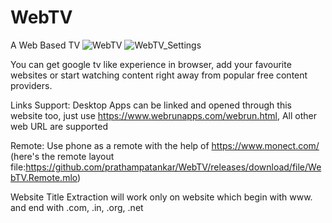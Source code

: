 # WebTV
A Web Based TV
![WebTV](https://github.com/prathampatankar/WebTV/assets/83165113/a9e05938-6ea6-49ee-8dd1-21cd405a8410)
![WebTV_Settings](https://github.com/prathampatankar/WebTV/assets/83165113/d146c723-792c-4174-b4a4-8f93105e0b1a)

You can get google tv like experience in browser, add your favourite websites or start watching content right away from popular free content providers.

Links Support: Desktop Apps can be linked and opened through this website too, just use https://www.webrunapps.com/webrun.html, All other web URL are supported

Remote: Use phone as a remote with the help of https://www.monect.com/ (here's the remote layout file:https://github.com/prathampatankar/WebTV/releases/download/file/WebTV.Remote.mlo)

Website Title Extraction will work only on website which begin with www. and end with .com, .in, .org, .net  
